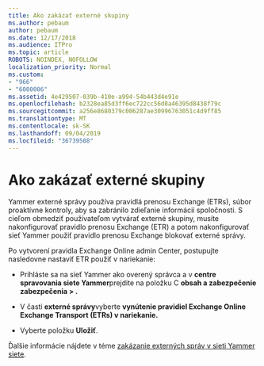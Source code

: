 ```yaml
---
title: Ako zakázať externé skupiny
ms.author: pebaum
author: pebaum
ms.date: 12/17/2018
ms.audience: ITPro
ms.topic: article
ROBOTS: NOINDEX, NOFOLLOW
localization_priority: Normal
ms.custom:
- "966"
- "6000006"
ms.assetid: 4e429507-039b-410e-a994-54b443d4e91e
ms.openlocfilehash: b2328ea85d3ff6ec722cc56d8a46395d8438f79c
ms.sourcegitcommit: a256e8680379c006287ae30996763051c4d9ff85
ms.translationtype: MT
ms.contentlocale: sk-SK
ms.lasthandoff: 09/04/2019
ms.locfileid: "36739508"
---
```

# <a name="how-to-disable-external-groups"></a>Ako zakázať externé skupiny

Yammer externé správy používa pravidlá prenosu Exchange (ETRs), súbor proaktívne kontroly, aby sa zabránilo zdieľanie informácií spoločnosti. S cieľom obmedziť používateľom vytvárať externé skupiny, musíte nakonfigurovať pravidlo prenosu Exchange (ETR) a potom nakonfigurovať sieť Yammer použiť pravidlo prenosu Exchange blokovať externé správy.
  
Po vytvorení pravidla Exchange Online admin Center, postupujte nasledovne nastaviť ETR použiť v nariekanie:
  
- Prihláste sa na sieť Yammer ako overený správca a v **centre spravovania siete Yammer**prejdite na položku C **obsah a zabezpečenie zabezpečenia \> .**

- V časti **externé správy**vyberte **vynútenie pravidiel Exchange Online Exchange Transport (ETRs) v nariekanie.**

- Vyberte položku **Uložiť**.

Ďalšie informácie nájdete v téme [zakázanie externých správ v sieti Yammer siete](https://docs.microsoft.com/yammer/work-with-external-users/disable-external-messaging).
  